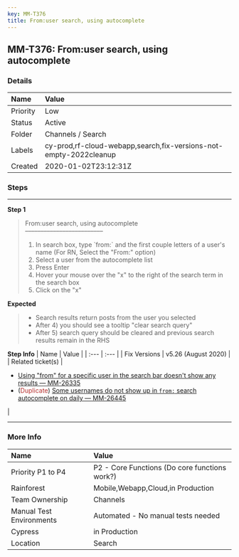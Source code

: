 ```yaml
---
key: MM-T376
title: From:user search, using autocomplete
---
```


## MM-T376: From:user search, using autocomplete

### Details

| Name     | Value                                                             |
| :------- | :---------------------------------------------------------------- |
| Priority | Low                                                               |
| Status   | Active                                                            |
| Folder   | Channels / Search                                                 |
| Labels   | cy-prod,rf-cloud-webapp,search,fix-versions-not-empty-2022cleanup |
| Created  | 2020-01-02T23:12:31Z                                              |

### Steps

<hr/>

**Step 1**

> <article>From:user search, using autocomplete<br />–––––––––––––––––––––––––<ol><li>In search box, type `from:` and the first couple letters of a user's name (For RN, Select the "From:" option)</li><li> Select a user from the autocomplete list</li><li> Press Enter</li><li> Hover your mouse over the "x" to the right of the search term in the search box</li><li>Click on the "x"</li></ol></article>

**Expected**

> <article><ul><li>Search results return posts from the user you selected</li><li>After 4) you should see a tooltip "clear search query"</li><li>After 5) search query should be cleared and previous search results remain in the RHS</li></ul></article>

**Step Info**
| Name | Value |
| :--- | :--- |
| Fix Versions | v5.26 (August 2020) |
| Related ticket(s) | <ul><li><a href="https://mattermost.atlassian.net/browse/MM-26335">Using "from" for a specific user in the search bar doesn't show any results — MM-26335</a></li><li>(<span style="color:rgb(184, 49, 47)">Duplicate</span>) <a href="https://mattermost.atlassian.net/browse/MM-26445">Some usernames do not show up in `from:` search autocomplete on daily — MM-26445</a></li></ul> |

<hr/>

### More Info

| Name                     | Value                                         |
| :----------------------- | :-------------------------------------------- |
| Priority P1 to P4        | P2 - Core Functions (Do core functions work?) |
| Rainforest               | Mobile,Webapp,Cloud,in Production             |
| Team Ownership           | Channels                                      |
| Manual Test Environments | Automated - No manual tests needed            |
| Cypress                  | in Production                                 |
| Location                 | Search                                        |
